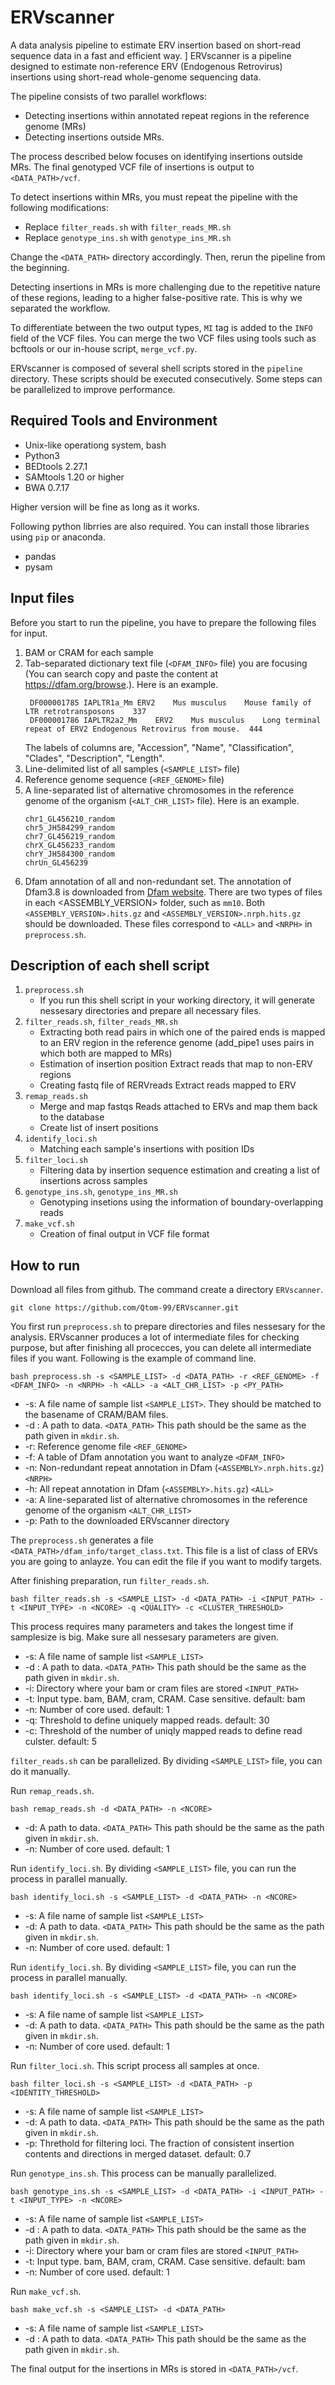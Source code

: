 # ERVscanner
A data analysis pipeline to estimate ERV insertion based on short-read sequence data in a fast and efficient way.
]
ERVscanner is a pipeline designed to estimate non-reference ERV (Endogenous Retrovirus) insertions using short-read whole-genome sequencing data.

The pipeline consists of two parallel workflows:

- Detecting insertions within annotated repeat regions in the reference genome (MRs)
- Detecting insertions outside MRs.

The process described below focuses on identifying insertions outside MRs. The final genotyped VCF file of insertions is output to `<DATA_PATH>/vcf`.

To detect insertions within MRs, you must repeat the pipeline with the following modifications:

- Replace `filter_reads.sh` with `filter_reads_MR.sh`
- Replace `genotype_ins.sh` with `genotype_ins_MR.sh`

Change the `<DATA_PATH>` directory accordingly. Then, rerun the pipeline from the beginning.

Detecting insertions in MRs is more challenging due to the repetitive nature of these regions, leading to a higher false-positive rate. This is why we separated the workflow.

To differentiate between the two output types, `MI` tag is added to the `INFO` field of the VCF files. You can merge the two VCF files using tools such as bcftools or our in-house script, `merge_vcf.py`.

ERVscanner is composed of several shell scripts stored in the `pipeline` directory. These scripts should be executed consecutively. Some steps can be parallelized to improve performance.

## Required Tools and Environment
- Unix-like operationg system, bash
- Python3
- BEDtools 2.27.1
- SAMtools 1.20 or higher
- BWA 0.7.17

Higher version will be fine as long as it works.

Following python librries are also required. You can install those libraries using `pip` or anaconda.

- pandas
- pysam

## Input files

Before you start to run the pipeline, you have to prepare the following files for input.

1. BAM or CRAM for each sample
1. Tab-separated dictionary text file (`<DFAM_INFO>` file) you are focusing (You can search copy and paste the content at https://dfam.org/browse.). Here is an example.
   ```
    DF000001785	IAPLTR1a_Mm	ERV2	Mus musculus	Mouse family of LTR retrotransposons	337
    DF000001786	IAPLTR2a2_Mm	ERV2	Mus musculus	Long terminal repeat of ERV2 Endogenous Retrovirus from mouse.	444
   ```
   The labels of columns are, "Accession", "Name", "Classification", "Clades", "Description", "Length".
1. Line-delimited list of all samples (`<SAMPLE_LIST>` file)
1. Reference genome sequence (`<REF_GENOME>` file)
1. A line-separated list of alternative chromosomes in the reference genome of the organism (`<ALT_CHR_LIST>` file). Here is an example.
   ```
   chr1_GL456210_random
   chr5_JH584299_random
   chr7_GL456219_random
   chrX_GL456233_random
   chrY_JH584300_random
   chrUn_GL456239
   ```
1. Dfam annotation of all and non-redundant set. The annotation of Dfam3.8 is downloaded from [Dfam website](https://www.dfam.org/releases/Dfam_3.8/annotations/). There are two types of files in each <ASSEMBLY_VERSION> folder, such as `mm10`. Both `<ASSEMBLY_VERSION>.hits.gz` and `<ASSEMBLY_VERSION>.nrph.hits.gz` should be downloaded. These files correspond to `<ALL>` and `<NRPH>` in `preprocess.sh`.

## Description of each shell script

1. `preprocess.sh`
   - If you run this shell script in your working directory, it will generate nessesary directories and prepare all necessary files. 
1. `filter_reads.sh`, `filter_reads_MR.sh`
   - Extracting both read pairs in which one of the paired ends is mapped to an ERV region in the reference genome (add_pipe1 uses pairs in which both are mapped to MRs)
   - Estimation of insertion position Extract reads that map to non-ERV regions
   - Creating fastq file of RERVreads Extract reads mapped to ERV
1. `remap_reads.sh`
   - Merge and map fastqs Reads attached to ERVs and map them back to the database
   - Create list of insert positions
1. `identify_loci.sh`
   - Matching each sample's insertions with position IDs
1. `filter_loci.sh`
   - Filtering data by insertion sequence estimation and creating a list of insertions across samples
1. `genotype_ins.sh`, `genotype_ins_MR.sh`
   - Genotyping insetions using the information of boundary-overlapping reads
1. `make_vcf.sh`
   - Creation of final output in VCF file format

## How to run

Download all files from github. The command create a directory `ERVscanner`.

```
git clone https://github.com/Qtom-99/ERVscanner.git
```

You first run `preprocess.sh` to prepare directories and files nessesary for the analysis. ERVscanner produces a lot of intermediate files for checking purpose, but after finishing all procecces, you can delete all intermediate files if you want. Following is the example of command line.
```
bash preprocess.sh -s <SAMPLE_LIST> -d <DATA_PATH> -r <REF_GENOME> -f <DFAM_INFO> -n <NRPH> -h <ALL> -a <ALT_CHR_LIST> -p <PY_PATH>
```
- -s: A file name of sample list `<SAMPLE_LIST>`. They should be matched to the basename of CRAM/BAM files.
- -d : A path to data. `<DATA_PATH>` This path should be the same as the path given in `mkdir.sh`.
- -r: Reference genome file `<REF_GENOME>`
- -f: A table of Dfam annotation you want to analyze `<DFAM_INFO>`
- -n: Non-redundant repeat annotation in Dfam (`<ASSEMBLY>.nrph.hits.gz`) `<NRPH>`
- -h: All repeat annotation in Dfam (`<ASSEMBLY>.hits.gz`) `<ALL>`
- -a: A line-separated list of alternative chromosomes in the reference genome of the organism `<ALT_CHR_LIST>`
- -p: Path to the downloaded ERVscanner directory

The `preprocess.sh` generates a file `<DATA_PATH>/dfam_info/target_class.txt`. This file is a list of class of ERVs you are going to anlayze. You can edit the file if you want to modify targets.

After finishing preparation, run `filter_reads.sh`.
```
bash filter_reads.sh -s <SAMPLE_LIST> -d <DATA_PATH> -i <INPUT_PATH> -t <INPUT_TYPE> -n <NCORE> -q <QUALITY> -c <CLUSTER_THRESHOLD>
```
This process requires many parameters and takes the longest time if samplesize is big. Make sure all nessesary parameters are given.
- -s: A file name of sample list `<SAMPLE_LIST>`
- -d : A path to data. `<DATA_PATH>` This path should be the same as the path given in `mkdir.sh`.
- -i: Directory where your bam or cram files are stored `<INPUT_PATH>`
- -t: Input type. bam, BAM, cram, CRAM. Case sensitive. default: bam
- -n: Number of core used. default: 1
- -q: Threshold to define uniquely mapped reads. default: 30
- -c: Threshold of the number of uniqly mapped reads to define read culster. default: 5

`filter_reads.sh` can be parallelized. By dividing `<SAMPLE_LIST>` file, you can do it manually.

Run `remap_reads.sh`. 
```
bash remap_reads.sh -d <DATA_PATH> -n <NCORE>
```
- -d: A path to data. `<DATA_PATH>` This path should be the same as the path given in `mkdir.sh`.
- -n: Number of core used. default: 1

Run `identify_loci.sh`. By dividing `<SAMPLE_LIST>` file, you can run the process in parallel manually.

```
bash identify_loci.sh -s <SAMPLE_LIST> -d <DATA_PATH> -n <NCORE>
```
- -s: A file name of sample list `<SAMPLE_LIST>`
- -d: A path to data. `<DATA_PATH>` This path should be the same as the path given in `mkdir.sh`.
- -n: Number of core used. default: 1

Run `identify_loci.sh`. By dividing `<SAMPLE_LIST>` file, you can run the process in parallel manually.

```
bash identify_loci.sh -s <SAMPLE_LIST> -d <DATA_PATH> -n <NCORE>
```
- -s: A file name of sample list `<SAMPLE_LIST>`
- -d: A path to data. `<DATA_PATH>` This path should be the same as the path given in `mkdir.sh`.
- -n: Number of core used. default: 1

Run `filter_loci.sh`. This script process all samples at once.
```
bash filter_loci.sh -s <SAMPLE_LIST> -d <DATA_PATH> -p <IDENTITY_THRESHOLD>
```
- -s: A file name of sample list `<SAMPLE_LIST>`
- -d: A path to data. `<DATA_PATH>` This path should be the same as the path given in `mkdir.sh`.
- -p: Threthold for filtering loci. The fraction of consistent insertion contents and directions in merged dataset. default: 0.7

Run `genotype_ins.sh`. This process can be manually parallelized.

```
bash genotype_ins.sh -s <SAMPLE_LIST> -d <DATA_PATH> -i <INPUT_PATH> -t <INPUT_TYPE> -n <NCORE>
```
- -s: A file name of sample list `<SAMPLE_LIST>`
- -d : A path to data. `<DATA_PATH>` This path should be the same as the path given in `mkdir.sh`.
- -i: Directory where your bam or cram files are stored `<INPUT_PATH>`
- -t: Input type. bam, BAM, cram, CRAM. Case sensitive. default: bam
- -n: Number of core used. default: 1

Run `make_vcf.sh`. 
```
bash make_vcf.sh -s <SAMPLE_LIST> -d <DATA_PATH>
```

- -s: A file name of sample list `<SAMPLE_LIST>`
- -d : A path to data. `<DATA_PATH>` This path should be the same as the path given in `mkdir.sh`.

The final output for the insertions in MRs is stored in `<DATA_PATH>/vcf`.


